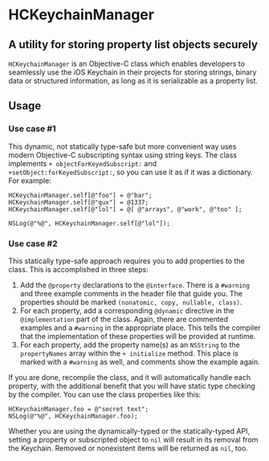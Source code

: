 # HCKeychainManager

## A utility for storing property list objects securely

`HCKeychainManager` is an Objective-C class which enables developers to seamlessly use the iOS Keychain in their projects for storing strings, binary data or structured information, as long as it is serializable as a property list.

## Usage

### Use case #1

This dynamic, not statically type-safe but more convenient way uses modern Objective-C subscripting syntax using string keys. The class implements `+ objectForKeyedSubscript:` and `+setObject:forKeyedSubscript:`, so you can use it as if it was a dictionary. For example:

```
HCKeychainManager.self[@"foo"] = @"bar";
HCKeychainManager.self[@"qux"] = @1337;
HCKeychainManager.self[@"lol"] = @[ @"arrays", @"work", @"too" ];

NSLog(@"%@", HCKeychainManager.self[@"lol"]);
```

### Use case #2

This statically type-safe approach requires you to add properties to the class. This is accomplished in three steps:

1. Add the `@property` declarations to the `@interface`. There is a `#warning` and three example comments in the header file that guide you. The properties should be marked `(nonatomic, copy, nullable, class)`.
2. For each property, add a corresponding `@dynamic` directive in the `@implementation` part of the class. Again, there are commented examples and a `#warning` in the appropriate place. This tells the compiler that the implementation of these properties will be provided at runtime.
3. For each property, add the property name(s) as an `NSString` to the `propertyNames` array within the `+ initialize` method. This place is marked with a `#warning` as well, and comments show the example again.

If you are done, recompile the class, and it will automatically handle each property, with the additional benefit that you will have static type checking by the compiler. You can use the class properties like this:

```
HCKeychainManager.foo = @"secret text";
NSLog(@"%@", HCKeychainManager.foo);
```

Whether you are using the dynamically-typed or the statically-typed API, setting a property or subscripted object to `nil` will result in its removal from the Keychain. Removed or nonexistent items will be returned as `nil`, too.
